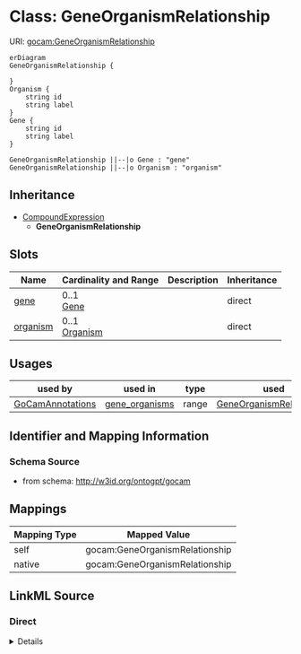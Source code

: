 

# Class: GeneOrganismRelationship



URI: [gocam:GeneOrganismRelationship](http://w3id.org/ontogpt/gocam/GeneOrganismRelationship)



```mermaid
erDiagram
GeneOrganismRelationship {

}
Organism {
    string id  
    string label  
}
Gene {
    string id  
    string label  
}

GeneOrganismRelationship ||--|o Gene : "gene"
GeneOrganismRelationship ||--|o Organism : "organism"

```




## Inheritance
* [CompoundExpression](CompoundExpression.md)
    * **GeneOrganismRelationship**



## Slots

| Name | Cardinality and Range | Description | Inheritance |
| ---  | --- | --- | --- |
| [gene](gene.md) | 0..1 <br/> [Gene](Gene.md) |  | direct |
| [organism](organism.md) | 0..1 <br/> [Organism](Organism.md) |  | direct |





## Usages

| used by | used in | type | used |
| ---  | --- | --- | --- |
| [GoCamAnnotations](GoCamAnnotations.md) | [gene_organisms](gene_organisms.md) | range | [GeneOrganismRelationship](GeneOrganismRelationship.md) |






## Identifier and Mapping Information







### Schema Source


* from schema: http://w3id.org/ontogpt/gocam





## Mappings

| Mapping Type | Mapped Value |
| ---  | ---  |
| self | gocam:GeneOrganismRelationship |
| native | gocam:GeneOrganismRelationship |





## LinkML Source

<!-- TODO: investigate https://stackoverflow.com/questions/37606292/how-to-create-tabbed-code-blocks-in-mkdocs-or-sphinx -->

### Direct

<details>
```yaml
name: GeneOrganismRelationship
from_schema: http://w3id.org/ontogpt/gocam
is_a: CompoundExpression
attributes:
  gene:
    name: gene
    from_schema: http://w3id.org/ontogpt/gocam
    rank: 1000
    domain_of:
    - GeneOrganismRelationship
    - GeneMolecularActivityRelationship
    - GeneMolecularActivityRelationship2
    - GeneSubcellularLocalizationRelationship
    range: Gene
  organism:
    name: organism
    from_schema: http://w3id.org/ontogpt/gocam
    rank: 1000
    domain_of:
    - GeneOrganismRelationship
    range: Organism

```
</details>

### Induced

<details>
```yaml
name: GeneOrganismRelationship
from_schema: http://w3id.org/ontogpt/gocam
is_a: CompoundExpression
attributes:
  gene:
    name: gene
    from_schema: http://w3id.org/ontogpt/gocam
    rank: 1000
    alias: gene
    owner: GeneOrganismRelationship
    domain_of:
    - GeneOrganismRelationship
    - GeneMolecularActivityRelationship
    - GeneMolecularActivityRelationship2
    - GeneSubcellularLocalizationRelationship
    range: Gene
  organism:
    name: organism
    from_schema: http://w3id.org/ontogpt/gocam
    rank: 1000
    alias: organism
    owner: GeneOrganismRelationship
    domain_of:
    - GeneOrganismRelationship
    range: Organism

```
</details>